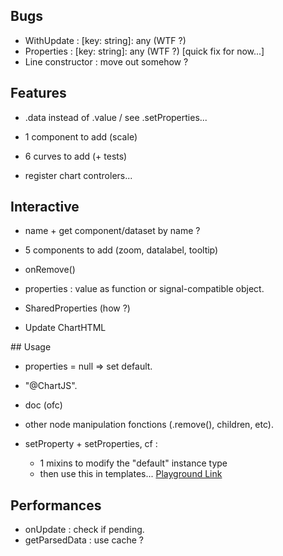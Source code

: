 ## Bugs

- WithUpdate : [key: string]: any (WTF ?)
- Properties : [key: string]: any (WTF ?) [quick fix for now...]
- Line constructor : move out somehow ?

## Features

- .data instead of .value / see .setProperties...
- 1 component to add (scale)
- 6 curves to add (+ tests)

- register chart controlers...

## Interactive

- name + get component/dataset by name ?

- 5 components to add (zoom, datalabel, tooltip)
- onRemove()
- properties : value as function or signal-compatible object.
- SharedProperties (how ?)
- Update ChartHTML

## Usage

- properties = null => set default.

- "@ChartJS".
- doc (ofc)
- other node manipulation fonctions (.remove(), children, etc).

- setProperty + setProperties, cf :
    - 1 mixins to modify the "default" instance type
    - then use this in templates...
[Playground Link](https://www.typescriptlang.org/play/?#code/C4TwDgpgBAYg9nAPAFShAHsCA7AJgZygCUIBjOAJ10X2AoEtsBzAGigENsQA+bqAXiiIA0mkw4CUANYQQcAGZRk3ABTZ2AWwgAuKMLYA3dgBtdyANrCAugEoBfA3Hq4A3ACg3pY+3yEAglBQAN5ugYEAxPIArlEqdkEAvqFhYBRwWKRYuFDy7OxxwUnJgX4AhLpBAETkxpSVurQMzAnuYVBMEMBQAEJxusAAFvT45pV+lVbBUBSdURTYUIPDo+OTRW3yCLrwSEsjYxN8ggX8fIluRV4+hN1iWHj+wcVQAYJVNXW6lTO4lRyE5GwtBaFw80WwmXocAWuXYKDuEkIQWwEAA7ioAHRY9gUJj4XScEDmWwErgJVTdHw6JTxZ4zYBzBZXXwIh49KlPNptV7BapwWoUepQb4QX7-KCA4GtMJJIoAejlUAAAsB8ABaehMbCUCCebwsgDCrMksJUflpGxiBRCXLCewxpps0sCso8kq6ACMBFAUaienF3B6HQgVHyBZU2JVKJwOpUnW4g5s4KGPhHhdHmBA4+5PNDaBLvb6oAaA55g8mw3VIxnY-HSOWU-y4GmoxQY1n4245QAqXNAz2FtH++OJkOVeSCyMe7ykKTZtzduVAA)

## Performances

- onUpdate : check if pending.
- getParsedData : use cache ?